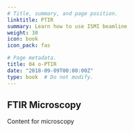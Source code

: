 ```yaml
---
# Title, summary, and page position.
linktitle: PTIR
summary: Learn how to use ISMI beamline
weight: 30
icon: book
icon_pack: fas

# Page metadata.
title: 04 o-PTIR
date: "2018-09-09T00:00:00Z"
type: book  # Do not modify.
---
```


## FTIR Microscopy

Content for microscopy
